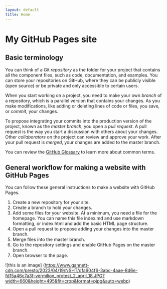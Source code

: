 ```yaml
---
layout: default
title: Home
---
```


# My GitHub Pages site

## Basic terminology

You can think of a Git _repository_ as the folder for your project that contains all the component files, such as code, documentation, and examples. You can store your repositories on GitHub, where they can be publicly visible (open source) or be private and only accessible to certain users.

When you start working on a project, you need to make your own _branch_ of a repository, which is a parallel version that contains your changes. As you make modifications, like adding or deleting lines of code or files, you save, or _commit_, your changes.

To propose integrating your commits into the production version of the project, known as the _master branch_, you open a _pull request_. A pull request is the way you start a discussion with others about your changes. Other _collaborators_ on the project can review and approve your work. After your pull request is _merged_, your changes are added to the master branch.

You can review the [GitHub Glossary](https://help.github.com/articles/github-glossary/) to learn more about common terms.

## General workflow for making a website with GitHub Pages

You can follow these general instructions to make a website with GitHub Pages.

1. Create a new repository for your site.
2. Create a branch to hold your changes.
2. Add some files for your website. At a minimum, you need a file for the homepage. You can name this file index.md and use markdown formatting, or index.html and add the basic HTML page structure.
3. Open a pull request to propose adding your changes into the master branch.
4. Merge files into the master branch.
5. Go to the repository settings and enable GitHub Pages on the master branch.
6. Open browser to the page.

![this is an image] (https://www.gannett-cdn.com/presto/2023/04/19/NSHT/dfa604f6-3abc-4aae-8d6e-fd15a46c7a3f-vermilion_protest_2_april_18.JPG?width=660&height=495&fit=crop&format=pjpg&auto=webp)
